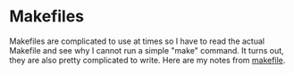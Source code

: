 # Makefiles
Makefiles are complicated to use at times so I have to read the actual Makefile and see why I cannot run a simple "make" command. It turns out, they are also pretty complicated to write. Here are my notes from [makefile](https://riptutorial.com/makefile/). 

